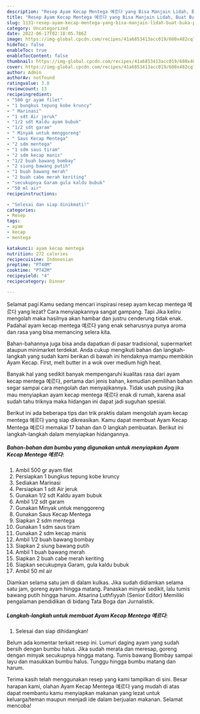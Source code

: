 ```yaml
---
description: "Resep Ayam Kecap Mentega 예르다 yang Bisa Manjain Lidah, Buat Buka Puasa Sempurna"
title: "Resep Ayam Kecap Mentega 예르다 yang Bisa Manjain Lidah, Buat Buka Puasa Sempurna"
slug: 1131-resep-ayam-kecap-mentega-yang-bisa-manjain-lidah-buat-buka-puasa-sempurna
category: Uncategorized
date: 2022-06-17T02:18:05.786Z
image: https://img-global.cpcdn.com/recipes/41a6853413acc019/680x482cq70/ayam-kecap-mentega-예르다-foto-resep-utama.jpg
hideToc: false
enableToc: true
enableTocContent: false
thumbnail: https://img-global.cpcdn.com/recipes/41a6853413acc019/680x482cq70/ayam-kecap-mentega-예르다-foto-resep-utama.jpg
cover: https://img-global.cpcdn.com/recipes/41a6853413acc019/680x482cq70/ayam-kecap-mentega-예르다-foto-resep-utama.jpg
author: Admin
authorAv: notfound
ratingvalue: 3.8
reviewcount: 13
recipeingredient:
- "500 gr ayam filet"
- "1 bungkus tepung kobe kruncy"
- " Marinasi"
- "1 sdt Air jeruk"
- "1/2 sdt Kaldu ayam bubuk"
- "1/2 sdt garam"
- " Minyak untuk menggoreng"
- " Saus Kecap Mentega"
- "2 sdm mentega"
- "1 sdm saus tiram"
- "2 sdm kecap manis"
- "1/2 buah bawang bombay"
- "2 siung bawang putih"
- "1 buah bawang merah"
- "2 buah cabe merah keriting"
- "secukupnya Garam gula kaldu bubuk"
- "50 ml air"
recipeinstructions:

- "Selesai dan siap dinikmati!"
categories:
- Resep
tags:
- ayam
- kecap
- mentega

katakunci: ayam kecap mentega 
nutrition: 272 calories
recipecuisine: Indonesian
preptime: "PT40M"
cooktime: "PT42M"
recipeyield: "4"
recipecategory: Dinner

---
```



Selamat pagi Kamu sedang mencari inspirasi resep ayam kecap mentega 예르다 yang lezat? Cara menyiapkannya sangat gampang. Tapi Jika keliru mengolah maka hasilnya akan hambar dan justru cenderung tidak enak. Padahal ayam kecap mentega 예르다 yang enak seharusnya punya aroma dan rasa yang bisa memancing selera kita.


Bahan-bahannya juga bisa anda dapatkan di pasar tradisional, supermarket ataupun minimarket terdekat. Anda cukup mengikuti bahan dan langkah-langkah yang sudah kami berikan di bawah ini hendaknya mampu membikin Ayam Kecap. First, melt butter in a wok over medium high heat.

Banyak hal yang sedikit banyak mempengaruhi kualitas rasa dari ayam kecap mentega 예르다, pertama dari jenis bahan, kemudian pemilihan bahan segar sampai cara mengolah dan menyajikannya. Tidak usah pusing jika mau menyiapkan ayam kecap mentega 예르다 enak di rumah, karena asal sudah tahu triknya maka hidangan ini dapat jadi suguhan spesial.


Berikut ini ada beberapa tips dan trik praktis dalam mengolah ayam kecap mentega 예르다 yang siap dikreasikan. Kamu dapat membuat Ayam Kecap Mentega 예르다 memakai 17 bahan dan 0 langkah pembuatan. Berikut ini langkah-langkah dalam menyiapkan hidangannya.

<!--inarticleads1-->

##### Bahan-bahan dan bumbu yang digunakan untuk menyiapkan Ayam Kecap Mentega 예르다:

1. Ambil 500 gr ayam filet
1. Persiapkan 1 bungkus tepung kobe kruncy
1. Sediakan  Marinasi
1. Persiapkan 1 sdt Air jeruk
1. Gunakan 1/2 sdt Kaldu ayam bubuk
1. Ambil 1/2 sdt garam
1. Gunakan  Minyak untuk menggoreng
1. Gunakan  Saus Kecap Mentega
1. Siapkan 2 sdm mentega
1. Gunakan 1 sdm saus tiram
1. Gunakan 2 sdm kecap manis
1. Ambil 1/2 buah bawang bombay
1. Siapkan 2 siung bawang putih
1. Ambil 1 buah bawang merah
1. Siapkan 2 buah cabe merah keriting
1. Siapkan secukupnya Garam, gula kaldu bubuk
1. Ambil 50 ml air


Diamkan selama satu jam di dalam kulkas. Jika sudah didiamkan selama satu jam, goreng ayam hingga matang. Panaskan minyak sedikit, lalu tumis bawang putih hingga harum. Atsarina Luthfiyyah (Senior Editor) Memiliki pengalaman pendidikan di bidang Tata Boga dan Jurnalistik. 

<!--inarticleads2-->

##### Langkah-langkah untuk membuat Ayam Kecap Mentega 예르다:


1. Selesai dan siap dihidangkan!

Belum ada komentar terkait resep ini. Lumuri daging ayam yang sudah bersih dengan bumbu halus. Jika sudah merata dan meresap, goreng dengan minyak secukupnya hingga matang. Tumis bawang Bombay sampai layu dan masukkan bumbu halus. Tunggu hingga bumbu matang dan harum. 

Terima kasih telah menggunakan resep yang kami tampilkan di sini. Besar harapan kami, olahan Ayam Kecap Mentega 예르다 yang mudah di atas dapat membantu kamu menyiapkan makanan yang lezat untuk keluarga/teman maupun menjadi ide dalam berjualan makanan. Selamat mencoba!
